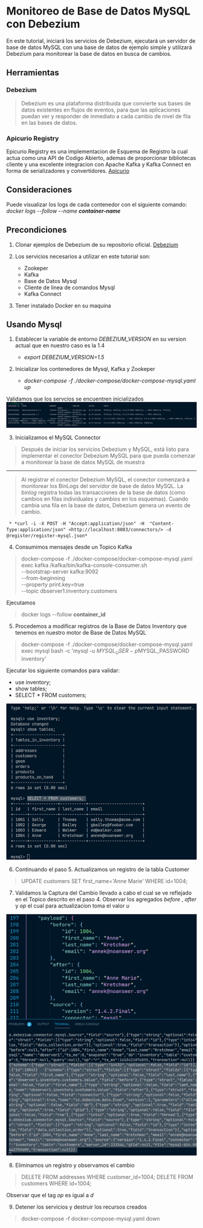 # Monitoreo de Base de Datos MySQL con Debezium

En este tutorial, iniciará los servicios de Debezium, ejecutará un servidor de base de datos MySQL con una base de datos de ejemplo simple y utilizará Debezium para monitorear la base de datos en busca de cambios.

## Herramientas

### Debezium

> Debezium es una plataforma distribuida que convierte sus bases de datos existentes en flujos de eventos, para que las aplicaciones puedan ver y responder de inmediato a cada cambio de nivel de fila en las bases de datos.

### Apicurio Registry

Epicurio Registry es una implementacion de Esquema de Registro la cual actua como una API de Codigo Abierto, ademas de proporcionar bibliotecas cliente y una excelente integracion con Apache Kafka y Kafka Connect en forma de serializadores y convertidores. [Apicurio](https://github.com/Apicurio/apicurio-registry)

## Consideraciones

Puede visualizar los logs de cada contenedor con el siguiente comando: *docker logs --follow --name **container-name***

## Precondiciones

1. Clonar ejemplos de Debezium de su repositorio oficial. [Debezium](https://github.com/debezium/debezium-examples/tree/master)

2. Los servicios necesarios a utilizar en este tutorial son:
    * Zookeper
    * Kafka
    * Base de Datos Mysql
    * Cliente de linea de comandos Mysql
    * Kafka Connect

3. Tener instalado Docker en su maquina

## Usando Mysql

1. Establecer la variable de entorno *DEBEZIUM_VERSION* en su version actual que en nuestro caso es la 1.4
    * *export DEBEZIUM_VERSION=1.5*

2. Inicializar los contenedores de Mysql, Kafka y Zookeper
    * *docker-compose -f ./docker-compose/docker-compose-mysql.yaml up*

Validamos que los servcios se encuentren inicializados
![image info](./images/image_1.png)

3. Inicializamos el MySQL Connector

> Después de iniciar los servicios Debezium y MySQL, está listo para implementar el conector Debezium MySQL para que pueda comenzar a monitorear la base de datos MySQL de muestra
---
> Al registrar el conector Debezium MySQL, el conector comenzará a monitorear los BinLogs del servidor de base de datos MySQL. La *binlog* registra todas las transacciones de la base de datos (como cambios en filas individuales y cambios en los esquemas). Cuando cambia una fila en la base de datos, Debezium genera un evento de cambio.

     * *curl -i -X POST -H "Accept:application/json" -H  "Content-Type:application/json" <http://localhost:8083/connectors/> -d @register/register-mysql.json*

4. Consumimos mensajes desde un Topico Kafka

> docker-compose -f ./docker-compose/docker-compose-mysql.yaml exec kafka /kafka/bin/kafka-console-consumer.sh \
    --bootstrap-server kafka:9092 \
    --from-beginning \
    --property print.key=true \
    --topic dbserver1.inventory.customers

Ejecutamos
> docker logs --follow **container_id**

5. Procedemos a modificar registros de la Base de Datos Inventory que tenemos en nuestro motor de Base de Datos MySQL

> docker-compose -f ./docker-compose/docker-compose-mysql.yaml exec mysql bash -c 'mysql -u $MYSQL_USER -p$MYSQL_PASSWORD inventory'

Ejecutar los siguiente comandos para validar:
* use inventory;
* show tables;
* SELECT * FROM customers;

![image info](./images/image_2.png)

6. Continuando el paso 5. Actualizamos un registro de la tabla Customer

> UPDATE customers SET first_name='Anne Marie' WHERE id=1004;

7. Validamos la Captura del Cambio llevado a cabo el cual se ve reflejado en el Topico descrito en el paso 4. Observar los agregados *before* , *after* y *op* el cual para actualizacion toma el valor *u*

![image info](./images/image_3.png)

8. Eliminamos un registro y observamos el cambio

> DELETE FROM addresses WHERE customer_id=1004;
> DELETE FROM customers WHERE id=1004;

Observar que el tag *op* es igual a *d*

9. Detener los servicios y destruir los recursos creados

> docker-compose -f docker-compose-mysql.yaml down
